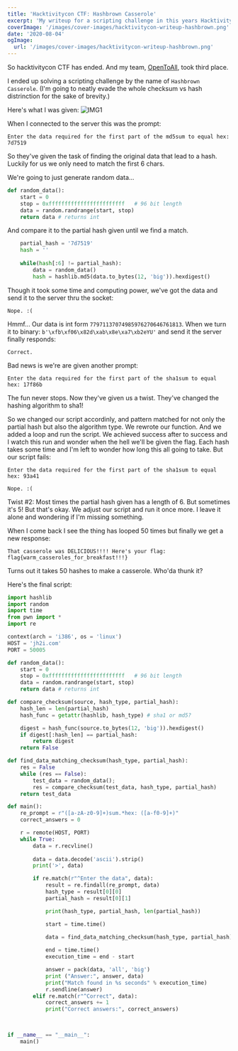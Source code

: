 ```yaml
---
title: 'Hacktivitycon CTF: Hashbrown Casserole'
excerpt: 'My writeup for a scripting challenge in this years Hacktivitycon.'
coverImage: '/images/cover-images/hacktivitycon-writeup-hashbrown.png'
date: '2020-08-04'
ogImage:
  url: '/images/cover-images/hacktivitycon-writeup-hashbrown.png'
---
```

So hacktivitycon CTF has ended. And my team, [OpenToAll](https://opentoallctf.github.io/), took third place.

I ended up solving a scripting challenge by the name of `Hashbrown Casserole`. (I'm going to neatly evade the whole checksum vs hash distrinction for the sake of brevity.)

Here's what I was given:
![IMG1](/images/hacktivitycon-writeup-hashbrown/prompt.png)

When I connected to the server this was the prompt:
~~~
Enter the data required for the first part of the md5sum to equal hex: 7d7519
~~~

So they've given the task of finding the original data that lead to a hash. Luckily for us we only need to match the first 6 chars.

We're going to just generate random data...
~~~Python
def random_data():
    start = 0
    stop = 0xffffffffffffffffffffffff   # 96 bit length
    data = random.randrange(start, stop)
    return data # returns int
~~~
And compare it to the partial hash given until we find a match.
~~~Python
    partial_hash = '7d7519'
    hash = ''
    
    while(hash[:6] != partial_hash):
        data = random_data()
        hash = hashlib.md5(data.to_bytes(12, 'big')).hexdigest()
~~~

Though it took some time and computing power, we've got the data and send it to the server thru the socket:
~~~
Nope. :(
~~~

Hmmf... Our data is int form `77971137074985976270646761813`. When we turn it to binary: `b'\xfb\xf06\x82d\xab\x8e\xa7\xb2eYU'` and send it the server finally responds:
~~~
Correct.
~~~

Bad news is we're are given another prompt:
~~~
Enter the data required for the first part of the sha1sum to equal hex: 17f86b
~~~

The fun never stops. Now they've given us a twist. They've changed the hashing algorithm to sha1!

So we changed our script accordinly, and pattern matched for not only the partial hash but also the algorithm type. We rewrote our function. And we added a loop and run the script. We achieved success after to success and I watch this run and wonder when the hell we'll be given the flag. Each hash takes some time and I'm left to wonder how long this all going to take. But our script fails:
~~~
Enter the data required for the first part of the sha1sum to equal hex: 93a41

Nope. :(
~~~

Twist #2: Most times the partial hash given has a length of 6. But sometimes it's 5! But that's okay. We adjust our script and run it once more. I leave it alone and wondering if I'm missing something.

When I come back I see the thing has looped 50 times but finally we get a new response:
~~~
That casserole was DELICIOUS!!!! Here's your flag: flag{warm_casseroles_for_breakfast!!!}
~~~

Turns out it takes 50 hashes to make a casserole. Who'da thunk it?

Here's the final script:
~~~Python
import hashlib
import random
import time
from pwn import *
import re

context(arch = 'i386', os = 'linux')
HOST = 'jh2i.com'
PORT = 50005  

def random_data():
    start = 0
    stop = 0xffffffffffffffffffffffff   # 96 bit length
    data = random.randrange(start, stop)
    return data # returns int

def compare_checksum(source, hash_type, partial_hash):
    hash_len = len(partial_hash)
    hash_func = getattr(hashlib, hash_type) # sha1 or md5?

    digest = hash_func(source.to_bytes(12, 'big')).hexdigest()
    if digest[:hash_len] == partial_hash:
        return digest
    return False

def find_data_matching_checksum(hash_type, partial_hash):
    res = False
    while (res == False):
        test_data = random_data();
        res = compare_checksum(test_data, hash_type, partial_hash)
    return test_data

def main():
    re_prompt = r"([a-zA-z0-9]+)sum.*hex: ([a-f0-9]+)"
    correct_answers = 0

    r = remote(HOST, PORT)
    while True:
        data = r.recvline()
        
        data = data.decode('ascii').strip()
        print('>', data)

        if re.match(r"^Enter the data", data):
            result = re.findall(re_prompt, data)
            hash_type = result[0][0]
            partial_hash = result[0][1]

            print(hash_type, partial_hash, len(partial_hash))

            start = time.time()

            data = find_data_matching_checksum(hash_type, partial_hash)
            
            end = time.time()
            execution_time = end - start

            answer = pack(data, 'all', 'big')
            print ("Answer:", answer, data)
            print("Match found in %s seconds" % execution_time)
            r.sendline(answer)
        elif re.match(r"^Correct", data):
            correct_answers += 1
            print("Correct answers:", correct_answers)

    

if __name__ == "__main__":
    main()
~~~